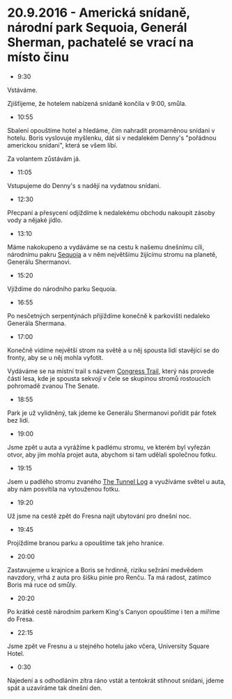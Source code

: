 # 20.9.2016 - Americká snídaně, národní park Sequoia, Generál Sherman, pachatelé se vrací na místo činu

   * 9:30

Vstáváme.

Zjišťijeme, že hotelem nabízená snídaně končila v 9:00, smůla.

   * 10:55

Sbalení opouštíme hotel a hledáme, čím nahradit promarněnou snídani v hotelu. Boris vyslovuje myšlenku, dát si v nedalekém Denny's "pořádnou americkou snídani", která se všem líbí.

Za volantem zůstávám já.

   * 11:05

Vstupujeme do Denny's s nadějí na vydatnou snídani.

   * 12:30

Přecpaní a přesycení odjíždíme k nedalekému obchodu nakoupit zásoby vody a nějaké jídlo.

   * 13:10

Máme nakokupeno a vydáváme se na cestu k našemu dnešnímu cíli, národnímu pakru [Sequoia](https://cs.wikipedia.org/wiki/N%C3%A1rodn%C3%AD_park_Sequoia) a v něm největšímu žijícímu stromu na planetě, Generálu Shermanovi.

   * 15:20

Vjíždíme do národního parku Sequoia.

   * 16:55

Po nesčetných serpentýnách přijíždíme konečně k parkovišti nedaleko Generála Shermana.

   * 17:00

Konečně vidíme největší strom na světě a u něj spousta lidí stavějící se do fronty, aby se u něj mohla vyfotit.

Vydáváme se na místní trail s názvem [Congress Trail](http://www.redwoodhikes.com/SequoiaNP/Congress.html), který nás provede částí lesa, kde je spousta sekvojí v čele se skupinou stromů rostoucích pohromadě zvanou The Senate.

   * 18:55

Park je už vylidněný, tak jdeme ke Generálu Shermanovi pořídit pár fotek bez lidí.

   * 19:00

Jsme zpět u auta a vyrážíme k padlému stromu, ve kterém byl vyřezán otvor, aby jím mohla projet auta, abychom si tam udělali společnou fotku.

   * 19:15

Jsem u padlého stromu zvaného [The Tunnel Log](http://www.roadsideamerica.com/story/21675) a využíváme světel u auta, aby nám posvítila na vytouženou fotku.

   * 19:20

Už jsme na cestě zpět do Fresna najít ubytování pro dnešní noc.

   * 19:45

Projíždíme branou parku a opouštíme tak jeho hranice.

   * 20:00

Zastavujeme u krajnice a Boris se hrdinně, riziku sežrání medvědem navzdory, vrhá z auta pro šišku pinie pro Renču. Ta má radost, zatímco Boris má ruce od smůly.

   * 20:20

Po krátké cestě národním parkem King's Canyon opouštíme i ten a míříme do Fresa.

   * 22:15

Jsme zpět ve Fresnu a u stejného hotelu jako včera, University Square Hotel.

   * 0:30

Najedení a s odhodláním zítra ráno vstát a tentokrát stihnout snídani, jdeme spát a uzavíráme tak dnešní den.

